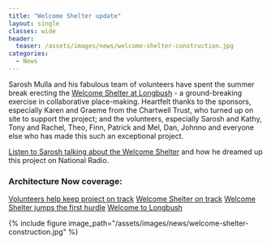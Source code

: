 ```yaml
---
title: "Welcome Shelter update"
layout: single
classes: wide
header:
  teaser: /assets/images/news/welcome-shelter-construction.jpg
categories:
  - News
---
```


Sarosh Mulla and his fabulous team of volunteers have spent the summer break erecting the [Welcome Shelter at Longbush](/shelter) - a ground-breaking exercise in collaborative place-making. Heartfelt thanks to the sponsors, especially Karen and Graeme from the Chartwell Trust, who turned up on site to support the project; and the volunteers, especially Sarosh and Kathy, Tony and Rachel, Theo, Finn, Patrick and Mel, Dan, Johnno and everyone else who has made this such an exceptional project.

[Listen to Sarosh talking about the Welcome Shelter](/assets/mp3/architect_of_an_innovative_eco_classroom.mp3) and how he dreamed up this project on National Radio.

### Architecture Now coverage:
[Volunteers help keep project on track](http://architecturenow.co.nz/articles/volunteers-help-keep-project-on-track/)
[Welcome Shelter on track](http://architecturenow.co.nz/articles/welcome-shelter-on-track/)
[Welcome Shelter jumps the first hurdle](http://architecturenow.co.nz/articles/welcome-shelter-jumps-the-first-hurdle/)
[Welcome to Longbush](http://architecturenow.co.nz/articles/welcome-to-longbush/)

{% include figure image_path="/assets/images/news/welcome-shelter-construction.jpg" %}
